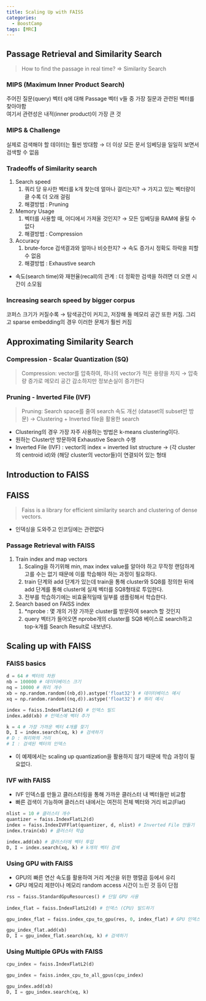 ```yaml
---
title: Scaling Up with FAISS
categories:
  - BoostCamp
tags: [MRC]
---
```

## Passage Retrieval and Similarity Search

> How to find the passage in real time? ⇒ Similarity Search
> 

### MIPS (Maximum Inner Product Search)

주어진 질문(query) 벡터 q에 대해 Passage 벡터 v들 중 가장 질문과 관련된 벡터를 찾아야함  
여기서 관련성은 내적(inner product)이 가장 큰 것

### MIPS & Challenge

실제로 검색해야 할 데이터는 훨씬 방대함 → 더 이상 모든 문서 임베딩을 일일히 보면서 검색할 수 없음

### Tradeoffs of Similarity search

1. Search speed
    1. 쿼리 당 유사한 벡터를 k개 찾는데 얼마나 걸리는지? → 가지고 있는 벡터량이 클 수록 더 오래 걸림
    2. 해결방법 : Pruning
2. Memory Usage
    1. 벡터를 사용할 때, 어디에서 가져올 것인지? → 모든 임베딩을 RAM에 올릴 수 없다
    2. 해결방법 : Compression
3. Accuracy
    1. brute-force 검색결과와 얼마나 비슷한지? → 속도 증가시 정확도 하락을 피할 수 없음
    2. 해결방법 : Exhaustive search

- 속도(search time)와 재현율(recall)의 관계 : 더 정확한 검색을 하려면 더 오랜 시간이 소모됨

### Increasing search speed by bigger corpus

코퍼스 크기가 커질수록 → 탐색공간이 커지고, 저장해 둘 메모리 공간 또한 커짐. 그리고 sparse embedding의 경우 이러한 문제가 훨씬 커짐

## Approximating Similarity Search

### Compression - Scalar Quantization (SQ)

> Compression: vector를 압축하여, 하나의 vector가 적은 용량을 차지 → 압축량 증가로 메모리 공간 감소하지만 정보손실이 증가한다
> 

### Pruning - Inverted File (IVF)

> Pruning: Search space를 줄여 search 속도 개선 (dataset의 subset만 방문) → Clustering + Inverted file을 활용한 search

- Clustering의 경우 가장 자주 사용하는 방법은 k-means clustering이다.
- 원하는 Cluster만 방문하여 Exhaustive Search 수행
- Inverted File (IVF) : vector의 index = inverted list structure → (각 cluster의 centroid id)와 (해당 cluster의 vector들)이 연결되어 있는 형태

## Introduction to FAISS

## FAISS

> Faiss is a library for efficient similarity search and clustering of dense vectors.

- 인덱싱을 도와주고 인코딩에는 관련없다

### Passage Retrieval with FAISS

1. Train index and map vectors
    1. Scaling을 하기위해 min, max index value를 알아야 하고 무작정 랜덤하게 고를 수는 없기 때문에 이를 학습해야 하는 과정이 필요하다.
    2. train 단계와 add 단계가 있는데 train을 통해 cluster와 SQ8를 정의한 뒤에 add 단계를 통해 cluster에 실제 벡터를 SQ8형태로 투입한다.
    3. 전부를 학습하기에는 비효율적일때 일부를 샘플링해서 학습한다.
2. Search based on FAISS index
    1. *nprobe : 몇 개의 가장 가까운 cluster를 방문하여 search 할 것인지 
    2. query 벡터가 들어오면 nprobe개의 cluster를 SQ8 베이스로 search하고 top-k개를 Search Result로 내보낸다.

## Scaling up with FAISS

### FAISS basics

```python
d = 64 # 벡터의 차원
nb = 100000 # 데이터베이스 크기
nq = 10000 # 쿼리 개수
xb = np.random.random((nb,d)).astype('float32') # 데이터베이스 예시
xq = np.random.random((nq,d)).astype('float32') # 쿼리 예시

index = faiss.IndexFlatL2(d) # 인덱스 빌드
index.add(xb) # 인덱스에 벡터 추가

k = 4 # 가장 가까운 벡터 4개를 찾기
D, I = index.search(xq, k) # 검색하기
# D : 쿼리와의 거리
# I : 검색된 벡터의 인덱스
```

- 이 예제에서는 scaling up quantization을 활용하지 않기 때문에 학습 과정이 필요없다.

### IVF with FAISS

- IVF 인덱스를 만들고 클러스터링을 통해 가까운 클러스터 내 벡터들만 비교함
- 빠른 검색이 가능하며 클러스터 내에서는 여전히 전체 벡터와 거리 비교(Flat)

```python
nlist = 10 # 클러스터 개수
quantizer = faiss.IndexFlatL2(d)
index = faiss.IndexIVFFlat(quantizer, d, nlist) # Inverted File 만들기
index.train(xb) # 클러스터 학습

index.add(xb) # 클러스터에 벡터 투입
D, I = index.search(xq, k) # k개의 벡터 검색
```

### Using GPU with FAISS

- GPU의 빠른 연산 속도를 활용하여 거리 계산을 위한 행렬곱 등에서 유리
- GPU 메모리 제햔이나 메모리 random access 시간이 느린 것 등이 단점

```python
rss = faiss.StandardGpuResources() # 단일 GPU 사용
	
index_flat = faiss.IndexFlatL2(d) # 인덱스 (CPU) 빌드하기

gpu_index_flat = faiss.index_cpu_to_gpu(res, 0, index_flat) # GPU 인덱스로 옮기기

gpu_index_flat.add(xb)
D, I = gpu_index_flat.search(xq, k) # 검색하기
```

### Using Multiple GPUs with FAISS

```python
cpu_index = faiss.IndexFlatL2(d)

gpu_index = faiss.index_cpu_to_all_gpus(cpu_index)

gpu_index.add(xb)
D, I = gpu_index.search(xq, k)
```